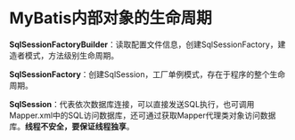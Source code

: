 # MyBatis内部对象的生命周期

**SqlSessionFactoryBuilder**：读取配置文件信息，创建SqlSessionFactory，建造者模式，方法级别生命周期。

**SqlSessionFactory**：创建SqlSession，工厂单例模式，存在于程序的整个生命周期。

**SqlSession**：代表依次数据库连接，可以直接发送SQL执行，也可调用Mapper.xml中的SQL访问数据库，还可通过获取Mapper代理类对象访问数据库。**线程不安全，要保证线程独享**。

